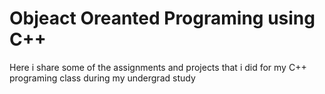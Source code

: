 # Objeact Oreanted Programing using C++

Here i share some of the assignments and projects that i did for my C++ programing class during my undergrad study

